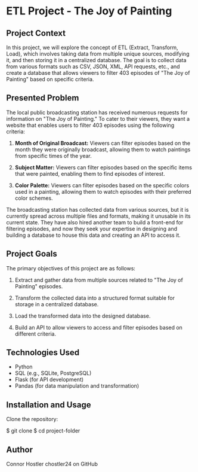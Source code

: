 # ETL Project - The Joy of Painting

## Project Context

In this project, we will explore the concept of ETL (Extract, Transform, Load), which involves taking data from multiple unique sources, modifying it, and then storing it in a centralized database. The goal is to collect data from various formats such as CSV, JSON, XML, API requests, etc., and create a database that allows viewers to filter 403 episodes of "The Joy of Painting" based on specific criteria.

## Presented Problem

The local public broadcasting station has received numerous requests for information on "The Joy of Painting." To cater to their viewers, they want a website that enables users to filter 403 episodes using the following criteria:

1. **Month of Original Broadcast:** Viewers can filter episodes based on the month they were originally broadcast, allowing them to watch paintings from specific times of the year.

2. **Subject Matter:** Viewers can filter episodes based on the specific items that were painted, enabling them to find episodes of interest.

3. **Color Palette:** Viewers can filter episodes based on the specific colors used in a painting, allowing them to watch episodes with their preferred color schemes.

The broadcasting station has collected data from various sources, but it is currently spread across multiple files and formats, making it unusable in its current state. They have also hired another team to build a front-end for filtering episodes, and now they seek your expertise in designing and building a database to house this data and creating an API to access it.

## Project Goals

The primary objectives of this project are as follows:

1. Extract and gather data from multiple sources related to "The Joy of Painting" episodes.

2. Transform the collected data into a structured format suitable for storage in a centralized database.

3. Load the transformed data into the designed database.

4. Build an API to allow viewers to access and filter episodes based on different criteria.

## Technologies Used

- Python
- SQL (e.g., SQLite, PostgreSQL)
- Flask (for API development)
- Pandas (for data manipulation and transformation)

## Installation and Usage

Clone the repository:

$ git clone <repository-url>
$ cd project-folder

## Author

Connor Hostler
chostler24 on GitHub
